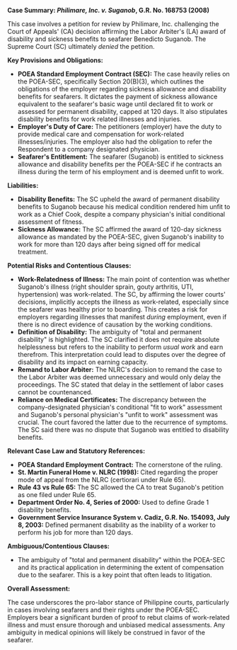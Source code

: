 **Case Summary: *Philimare, Inc. v. Suganob*, G.R. No. 168753 (2008)**

This case involves a petition for review by Philimare, Inc. challenging the Court of Appeals' (CA) decision affirming the Labor Arbiter's (LA) award of disability and sickness benefits to seafarer Benedicto Suganob. The Supreme Court (SC) ultimately *denied* the petition.

**Key Provisions and Obligations:**

*   **POEA Standard Employment Contract (SEC):** The case heavily relies on the POEA-SEC, specifically Section 20(B)(3), which outlines the obligations of the employer regarding sickness allowance and disability benefits for seafarers. It dictates the payment of sickness allowance equivalent to the seafarer's basic wage until declared fit to work or assessed for permanent disability, capped at 120 days. It also stipulates disability benefits for work related illnesses and injuries.
*   **Employer's Duty of Care:** The petitioners (employer) have the duty to provide medical care and compensation for work-related illnesses/injuries. The employer also had the obligation to refer the Respondent to a company designated physician.
*   **Seafarer's Entitlement:** The seafarer (Suganob) is entitled to sickness allowance and disability benefits per the POEA-SEC if he contracts an illness during the term of his employment and is deemed unfit to work.

**Liabilities:**

*   **Disability Benefits:** The SC upheld the award of permanent disability benefits to Suganob because his medical condition rendered him unfit to work as a Chief Cook, despite a company physician's initial conditional assessment of fitness.
*   **Sickness Allowance:** The SC affirmed the award of 120-day sickness allowance as mandated by the POEA-SEC, given Suganob's inability to work for more than 120 days after being signed off for medical treatment.

**Potential Risks and Contentious Clauses:**

*   **Work-Relatedness of Illness:** The main point of contention was whether Suganob's illness (right shoulder sprain, gouty arthritis, UTI, hypertension) was work-related. The SC, by affirming the lower courts' decisions, implicitly accepts the illness as work-related, especially since the seafarer was healthy prior to boarding. This creates a risk for employers regarding illnesses that manifest *during* employment, even if there is no direct evidence of causation by the working conditions.
*   **Definition of Disability:** The ambiguity of "total and permanent disability" is highlighted. The SC clarified it does not require absolute helplessness but refers to the inability to perform *usual work* and earn therefrom. This interpretation could lead to disputes over the degree of disability and its impact on earning capacity.
*   **Remand to Labor Arbiter:** The NLRC's decision to remand the case to the Labor Arbiter was deemed unnecessary and would only delay the proceedings. The SC stated that delay in the settlement of labor cases cannot be countenanced.
*   **Reliance on Medical Certificates:** The discrepancy between the company-designated physician's conditional "fit to work" assessment and Suganob's personal physician's "unfit to work" assessment was crucial. The court favored the latter due to the recurrence of symptoms. The SC said there was no dispute that Suganob was entitled to disability benefits.

**Relevant Case Law and Statutory References:**

*   **POEA Standard Employment Contract:** The cornerstone of the ruling.
*   **St. Martin Funeral Home v. NLRC (1998):** Cited regarding the proper mode of appeal from the NLRC (certiorari under Rule 65).
*   **Rule 43 vs Rule 65:** The SC allowed the CA to treat Suganob's petition as one filed under Rule 65.
*   **Department Order No. 4, Series of 2000:** Used to define Grade 1 disability benefits.
*   **Government Service Insurance System v. Cadiz, G.R. No. 154093, July 8, 2003:** Defined permanent disability as the inability of a worker to perform his job for more than 120 days.

**Ambiguous/Contentious Clauses:**

*   The ambiguity of "total and permanent disability" within the POEA-SEC and its practical application in determining the extent of compensation due to the seafarer. This is a key point that often leads to litigation.

**Overall Assessment:**

The case underscores the pro-labor stance of Philippine courts, particularly in cases involving seafarers and their rights under the POEA-SEC. Employers bear a significant burden of proof to rebut claims of work-related illness and must ensure thorough and unbiased medical assessments. Any ambiguity in medical opinions will likely be construed in favor of the seafarer.
